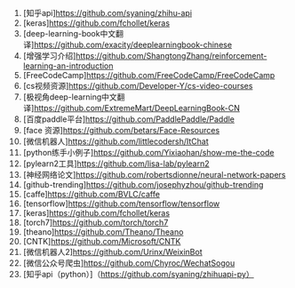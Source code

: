 1.  [知乎api]<https://github.com/syaning/zhihu-api>
2.  [keras]<https://github.com/fchollet/keras>
3.  [deep-learning-book中文翻译]<https://github.com/exacity/deeplearningbook-chinese>
4.  [增强学习介绍]<https://github.com/ShangtongZhang/reinforcement-learning-an-introduction>
5.  [FreeCodeCamp]<https://github.com/FreeCodeCamp/FreeCodeCamp>
6.  [cs视频资源]<https://github.com/Developer-Y/cs-video-courses>
7.  [极视角deep-learning中文翻译]<https://github.com/ExtremeMart/DeepLearningBook-CN>
8.  [百度paddle平台]<https://github.com/PaddlePaddle/Paddle>
9.  [face 资源]<https://github.com/betars/Face-Resources>
10. [微信机器人]<https://github.com/littlecodersh/ItChat>
11. [python练手小例子]<https://github.com/Yixiaohan/show-me-the-code>
12. [pylearn2工具]<https://github.com/lisa-lab/pylearn2>
13. [神经网络论文]<https://github.com/robertsdionne/neural-network-papers>
14. [github-trending]<https://github.com/josephyzhou/github-trending>
15. [caffe]<https://github.com/BVLC/caffe>
16. [tensorflow]<https://github.com/tensorflow/tensorflow>
17. [keras]<https://github.com/fchollet/keras>
18. [torch7]<https://github.com/torch/torch7>
19. [theano]<https://github.com/Theano/Theano>
20. [CNTK]<https://github.com/Microsoft/CNTK>
21. [微信机器人2]<https://github.com/Urinx/WeixinBot>
22. [微信公众号爬虫]<https://github.com/Chyroc/WechatSogou>
23. [知乎api（python）]（https://github.com/syaning/zhihuapi-py）
